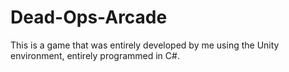 # Dead-Ops-Arcade
This is a game that was entirely developed by me using the Unity environment, entirely programmed in C#. 
